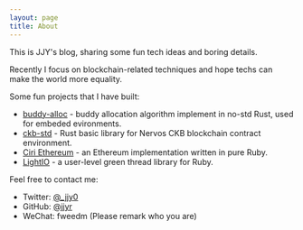 ```yaml
---
layout: page
title: About
---
```


This is JJY's blog, sharing some fun tech ideas and boring details.

Recently I focus on blockchain-related techniques and hope techs can make the world more equality.

Some fun projects that I have built:

* [buddy-alloc](https://github.com/jjyr/buddy-alloc) - buddy allocation algorithm implement in no-std Rust, used for embeded evironments.
* [ckb-std](https://github.com/jjyr/ckb-std) - Rust basic library for Nervos CKB blockchain contract environment.
* [Ciri Ethereum](https://github.com/ciri-ethereum/ciri) - an Ethereum implementation written in pure Ruby.
* [LightIO](https://github.com/socketry/lightio) - a user-level green thread library for Ruby.

Feel free to contact me:

* Twitter: [@_jjy0](https://twitter.com/_jjy0)
* GitHub: [@jjyr](https://github.com/jjyr)
* WeChat: fweedm (Please remark who you are)
